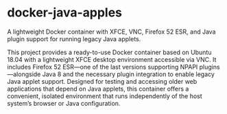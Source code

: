 # docker-java-apples
A lightweight Docker container with XFCE, VNC, Firefox 52 ESR, and Java plugin support for running legacy Java applets.

This project provides a ready-to-use Docker container based on Ubuntu 18.04 with a lightweight XFCE desktop environment accessible via VNC. It includes Firefox 52 ESR—one of the last versions supporting NPAPI plugins—alongside Java 8 and the necessary plugin integration to enable legacy Java applet support. Designed for testing and accessing older web applications that depend on Java applets, this container offers a convenient, isolated environment that runs independently of the host system’s browser or Java configuration.
